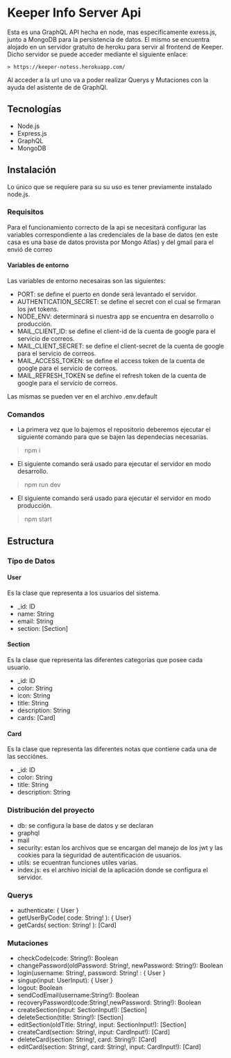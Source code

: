 # Keeper Info Server Api
Esta es una GraphQL API hecha en node, mas específicamente exress.js, junto a MongoDB para la persistencia de datos. El mismo se encuentra alojado en un servidor gratuito de heroku para servir al frontend de Keeper. Dicho servidor se puede acceder mediante el siguiente enlace:

    > https://keeper-notess.herokuapp.com/

Al acceder a la url uno va a poder realizar Querys y Mutaciones con la ayuda del asistente de de GraphQl.
## Tecnologías
- Node.js
- Express.js
- GraphQL
- MongoDB

## Instalación
Lo único que se requiere para su su uso es tener previamente instalado node.js.

### Requisitos
Para el funcionamiento correcto de la api se necesitará configurar las variables correspondiente a las credenciales de la base de datos (en este casa es una base de datos provista por Mongo Atlas) y del gmail para el envió de correo

#### Variables de entorno
Las variables de entorno necesairas son las siguientes:

- PORT: se define el puerto en donde será levantado el servidor.
- AUTHENTICATION_SECRET: se define el secret con el cual se firmaran los jwt tokens.
- NODE_ENV: determinará si nuestra app se encuentra en desarrollo o producción.
- MAIL_CLIENT_ID: se define el client-id de la cuenta de google para el servicio de correos.
- MAIL_CLIENT_SECRET: se define el client-secret de la cuenta de google para el servicio de correos.
- MAIL_ACCESS_TOKEN: se define el access token de la cuenta de google para el servicio de correos.
- MAIL_REFRESH_TOKEN se define el refresh token de la cuenta de google para el servicio de correos.

Las mismas se pueden ver en el archivo .env.default 

### Comandos
- La primera vez que lo bajemos el repositorio deberemos ejecutar el siguiente comando para que se bajen las dependecias necesarias.

> npm i

- El siguiente comando será usado para ejecutar el servidor en modo desarrollo.

> npm run dev

- El siguiente comando será usado para ejecutar el servidor en modo producción.

> npm start

## Estructura

### Tipo de Datos

#### User
Es la clase que representa a los usuarios del sistema.
- _id: ID
- name: String
- email: String
- section: [Section]

#### Section
Es la clase que representa las diferentes categorías que posee cada usuario.
- _id: ID
- color: String
- icon: String
- title: String
- description: String
- cards: [Card]

#### Card
Es la clase que representa las diferentes notas que contiene cada una de las secciónes.
- _id: ID
- color: String
- title: String
- description: String

### Distribución del proyecto
- db: se configura la base de datos y se declaran
- graphql
- mail
- security: estan los archivos que se encargan del manejo de los jwt y las cookies para la seguridad de autentificación de usuarios.
- utils: se ecuentran funciones utiles varias.
- index.js: es el archivo inicial de la aplicación donde se configura el servidor. 
### Querys

- authenticate: { User }
- getUserByCode( code: String! ): { User}
- getCards( section: String! ): [Card]

### Mutaciones

- checkCode(code: String!): Boolean
- changePassword(oldPassword: String!, newPassword: String!): Boolean
- login(username: String!, password: String! : { User }
- singup(input: UserInput): { User }
- logout: Boolean
- sendCodEmail(username:String!): Boolean
- recoveryPassword(code:String!,newPassword: String!): Boolean
- createSection(input: SectionInput!): [Section]
- deleteSection(title: String!): [Section]
- editSection(oldTitle: String!, input: SectionInput!): [Section]
- createCard(section: String!, input: CardInput!): [Card]
- deleteCard(section: String!, card: String!): [Card]
- editCard(section: String!, card: String!, input: CardInput!): [Card]
   

